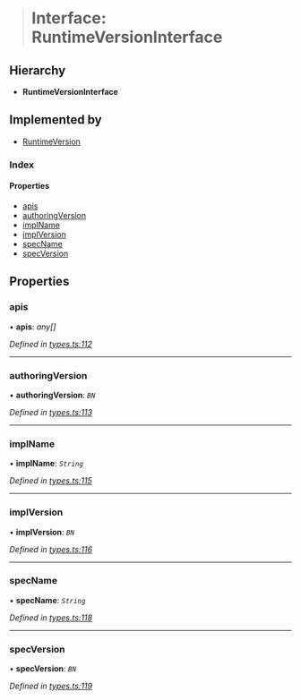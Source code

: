 > # Interface: RuntimeVersionInterface

## Hierarchy

* **RuntimeVersionInterface**

## Implemented by

* [RuntimeVersion](../classes/_rpc_runtimeversion_.runtimeversion.md)

### Index

#### Properties

* [apis](_types_.runtimeversioninterface.md#apis)
* [authoringVersion](_types_.runtimeversioninterface.md#authoringversion)
* [implName](_types_.runtimeversioninterface.md#implname)
* [implVersion](_types_.runtimeversioninterface.md#implversion)
* [specName](_types_.runtimeversioninterface.md#specname)
* [specVersion](_types_.runtimeversioninterface.md#specversion)

## Properties

###  apis

• **apis**: *any[]*

*Defined in [types.ts:112](https://github.com/polkadot-js/api/blob/4bdbacb/packages/types/src/types.ts#L112)*

___

###  authoringVersion

• **authoringVersion**: *`BN`*

*Defined in [types.ts:113](https://github.com/polkadot-js/api/blob/4bdbacb/packages/types/src/types.ts#L113)*

___

###  implName

• **implName**: *`String`*

*Defined in [types.ts:115](https://github.com/polkadot-js/api/blob/4bdbacb/packages/types/src/types.ts#L115)*

___

###  implVersion

• **implVersion**: *`BN`*

*Defined in [types.ts:116](https://github.com/polkadot-js/api/blob/4bdbacb/packages/types/src/types.ts#L116)*

___

###  specName

• **specName**: *`String`*

*Defined in [types.ts:118](https://github.com/polkadot-js/api/blob/4bdbacb/packages/types/src/types.ts#L118)*

___

###  specVersion

• **specVersion**: *`BN`*

*Defined in [types.ts:119](https://github.com/polkadot-js/api/blob/4bdbacb/packages/types/src/types.ts#L119)*